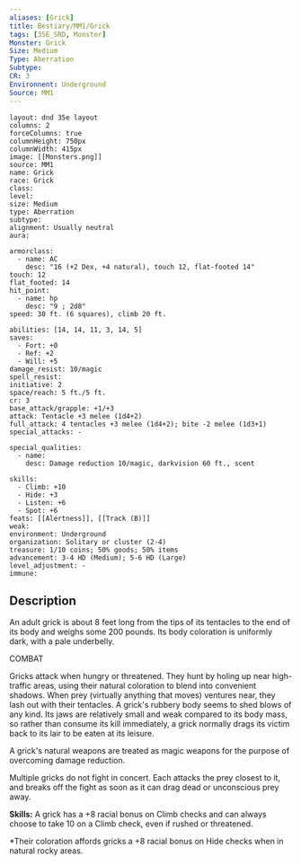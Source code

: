 ```yaml
---
aliases: [Grick]
title: Bestiary/MM1/Grick
tags: [35E_SRD, Monster]
Monster: Grick
Size: Medium
Type: Aberration
Subtype: 
CR: 3
Environnent: Underground
Source: MM1
---
```


```statblock
layout: dnd 35e layout
columns: 2
forceColumns: true
columnHeight: 750px
columnWidth: 415px
image: [[Monsters.png]]
source: MM1
name: Grick
race: Grick
class: 
level: 
size: Medium
type: Aberration
subtype: 
alignment: Usually neutral
aura: 

armorclass:
  - name: AC
    desc: "16 (+2 Dex, +4 natural), touch 12, flat-footed 14"
touch: 12
flat_footed: 14
hit_point:
  - name: hp
    desc: "9 ; 2d8"
speed: 30 ft. (6 squares), climb 20 ft.

abilities: [14, 14, 11, 3, 14, 5]
saves:
  - Fort: +0
  - Ref: +2
  - Will: +5
damage_resist: 10/magic
spell_resist: 
initiative: 2
space/reach: 5 ft./5 ft.
cr: 3
base_attack/grapple: +1/+3
attack: Tentacle +3 melee (1d4+2)
full_attack: 4 tentacles +3 melee (1d4+2); bite -2 melee (1d3+1)
special_attacks: -

special_qualities:
  - name: 
    desc: Damage reduction 10/magic, darkvision 60 ft., scent

skills:
  - Climb: +10
  - Hide: +3
  - Listen: +6
  - Spot: +6
feats: [[Alertness]], [[Track (B)]]
weak: 
environment: Underground
organization: Solitary or cluster (2-4)
treasure: 1/10 coins; 50% goods; 50% items
advancement: 3-4 HD (Medium); 5-6 HD (Large)
level_adjustment: -
immune: 
```

## Description

<p>An adult grick is about 8 feet long from the tips of its tentacles to the end of its body and weighs some 200 pounds. Its body coloration is uniformly dark, with a pale underbelly.</p>
<p>COMBAT</p>
<p>Gricks attack when hungry or threatened. They hunt by holing up near high-traffic areas, using their natural coloration to blend into convenient shadows. When prey (virtually anything that moves) ventures near, they lash out with their tentacles. A grick's rubbery body seems to shed blows of any kind. Its jaws are relatively small and weak compared to its body mass, so rather than consume its kill immediately, a grick normally drags its victim back to its lair to be eaten at its leisure.</p>
<p>A grick's natural weapons are treated as magic weapons for the purpose of overcoming damage reduction.</p>
<p>Multiple gricks do not fight in concert. Each attacks the prey closest to it, and breaks off the fight as soon as it can drag dead or unconscious prey away.</p>
<p>
            <b>Skills:</b> A grick has a +8 racial bonus on Climb checks and can always choose to take 10 on a Climb check, even if rushed or threatened.</p>
<p>*Their coloration affords gricks a +8 racial bonus on Hide checks when in natural rocky areas.</p>